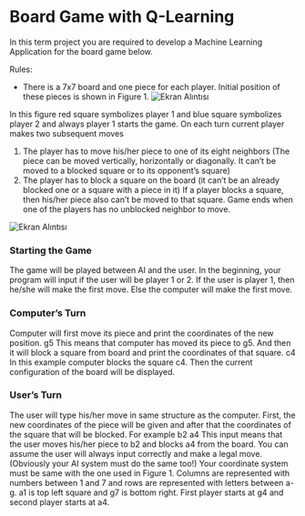 # Board Game with Q-Learning

In this term project you are required to develop a Machine Learning Application for the board game below.

Rules:
 - There is a 7x7 board and one piece for each player. Initial position of these pieces is shown in Figure 1.
![Ekran Alıntısı](https://user-images.githubusercontent.com/28456852/83419100-38b39c00-a42d-11ea-82a6-a231c1767c6a.PNG)

In this figure red square symbolizes player 1 and blue square symbolizes player 2 and always player 1 starts the game. On each turn current player makes two subsequent moves 
1. The player has to move his/her piece to one of its eight neighbors (The piece can be moved vertically, horizontally or diagonally.  It can’t be moved to a blocked square or to its opponent’s square) 
2. The player has to  block a square on the board (it can’t be an already blocked one or a square with a piece in it)
 If a player blocks a square,  then his/her piece also can’t be moved to that square.
Game ends when one of the players has no unblocked neighbor to move.

![Ekran Alıntısı](https://user-images.githubusercontent.com/28456852/83419404-b081c680-a42d-11ea-95fe-059de0abacaa.PNG)

### Starting the Game

The game will be played between AI and the  user. In the beginning, your program will input if the user will be player 1 or 2. If the user is player 1, then he/she will make the first move. Else the computer will make the first move.
### Computer’s Turn
Computer will first move its piece and print the coordinates of the new position. 
g5
 This means that computer has moved its piece to g5.
And then it will block a square from board and print the coordinates of that square.
c4
In this example computer blocks the square c4.
Then the current configuration of the board will be displayed.
### User’s  Turn
The user will type his/her move in same structure as the computer. First, the new coordinates of the piece will be given and after that the coordinates of the square that will be blocked. For example
b2 a4
This input means that the user moves his/her piece to b2 and blocks a4 from the board.
You can assume the user will always input correctly and make a legal move. (Obviously your AI system must do the same too!)
Your coordinate system must be same with the one used in Figure 1. Columns are represented with numbers between 1 and 7 and rows are represented with  letters between a-g. a1 is top left square and g7 is bottom right. First player starts at g4 and second player starts at a4.
